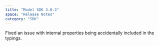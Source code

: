 ```yaml
---
title: "Model SDK 3.0.3"
space: "Release Notes"
category: "SDK"
---
```


Fixed an issue with internal properties being accidentally included in the typings.
